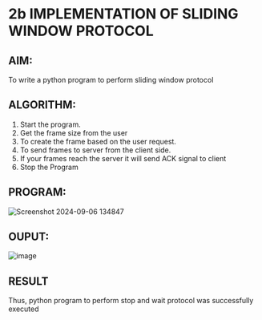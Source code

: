 # 2b IMPLEMENTATION OF SLIDING WINDOW PROTOCOL
## AIM:
To write a python program to perform sliding window protocol
## ALGORITHM:
1. Start the program.
2. Get the frame size from the user
3. To create the frame based on the user request.
4. To send frames to server from the client side.
5. If your frames reach the server it will send ACK signal to client
6. Stop the Program
## PROGRAM:
![Screenshot 2024-09-06 134847](https://github.com/user-attachments/assets/04420f57-7ba7-43e9-b741-569980ecae06)

## OUPUT:
![image](https://github.com/user-attachments/assets/8a614405-4305-4a6b-b61c-66b72de1c6f5)

## RESULT
Thus, python program to perform stop and wait protocol was successfully executed
